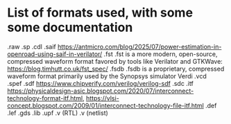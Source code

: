# List of formats used, with some some documentation

.raw
.sp
.cdl
.saif   https://antmicro.com/blog/2025/07/power-estimation-in-openroad-using-saif-in-verilator/
.fst    .fst is a more modern, open-source, compressed waveform format favored by tools like Verilator and GTKWave: https://blog.timhutt.co.uk/fst_spec/
.fsdb   .fsdb is a proprietary, compressed waveform format primarily used by the Synopsys simulator Verdi
.vcd    
.spef
.sdf    https://www.chipverify.com/verilog/verilog-sdf
.sdc
.itf    https://physicaldesign-asic.blogspot.com/2020/07/interconnect-technology-format-itf.html, https://vlsi-concept.blogspot.com/2009/01/interconnect-technology-file-itf.html
.def
.lef
.gds
.lib
.upf
.v (RTL)
.v (netlist)
